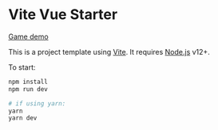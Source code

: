 # Vite Vue Starter

[Game demo](https://stirring-kringle-acb5ba.netlify.app)

This is a project template using [Vite](https://vitejs.dev/). It requires [Node.js](https://nodejs.org) v12+.

To start:

```sh
npm install
npm run dev

# if using yarn:
yarn
yarn dev
```
